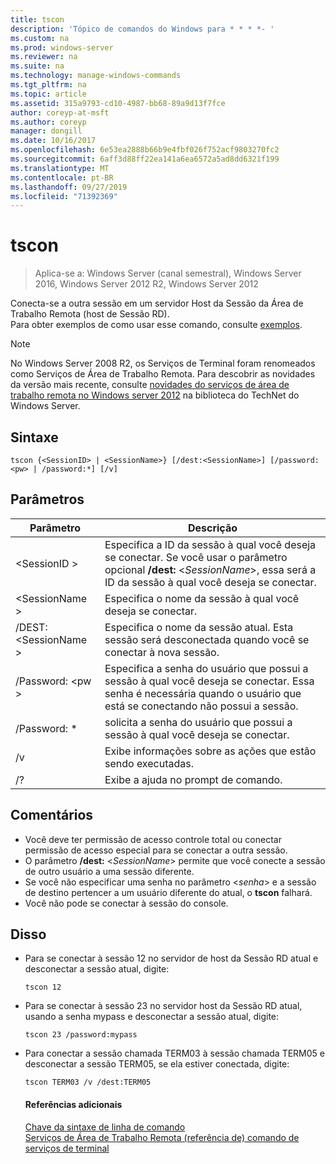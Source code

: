```yaml
---
title: tscon
description: 'Tópico de comandos do Windows para * * * *- '
ms.custom: na
ms.prod: windows-server
ms.reviewer: na
ms.suite: na
ms.technology: manage-windows-commands
ms.tgt_pltfrm: na
ms.topic: article
ms.assetid: 315a9793-cd10-4987-bb68-89a9d13f7fce
author: coreyp-at-msft
ms.author: coreyp
manager: dongill
ms.date: 10/16/2017
ms.openlocfilehash: 6e53ea2888b66b9e4fbf026f752acf9803270fc2
ms.sourcegitcommit: 6aff3d88ff22ea141a6ea6572a5ad8dd6321f199
ms.translationtype: MT
ms.contentlocale: pt-BR
ms.lasthandoff: 09/27/2019
ms.locfileid: "71392369"
---
```

# <a name="tscon"></a>tscon

>Aplica-se a: Windows Server (canal semestral), Windows Server 2016, Windows Server 2012 R2, Windows Server 2012

Conecta-se a outra sessão em um servidor Host da Sessão da Área de Trabalho Remota (host de Sessão RD).  
Para obter exemplos de como usar esse comando, consulte [exemplos](#BKMK_examples).  

> [!NOTE]  
> No Windows Server 2008 R2, os Serviços de Terminal foram renomeados como Serviços de Área de Trabalho Remota. Para descobrir as novidades da versão mais recente, consulte [novidades do serviços de área de trabalho remota no Windows server 2012](https://technet.microsoft.com/library/hh831527) na biblioteca do TechNet do Windows Server.  

## <a name="syntax"></a>Sintaxe  
```  
tscon {<SessionID> | <SessionName>} [/dest:<SessionName>] [/password:<pw> | /password:*] [/v]  
```  
## <a name="parameters"></a>Parâmetros  

|Parâmetro|Descrição|  
|-------|--------|  
|\<SessionID >|Especifica a ID da sessão à qual você deseja se conectar. Se você usar o parâmetro opcional **/dest:** <*SessionName*>, essa será a ID da sessão à qual você deseja se conectar.|  
|\<SessionName >|Especifica o nome da sessão à qual você deseja se conectar.|  
|/DEST: \<SessionName >|Especifica o nome da sessão atual. Esta sessão será desconectada quando você se conectar à nova sessão.|  
|/Password: \<pw >|Especifica a senha do usuário que possui a sessão à qual você deseja se conectar. Essa senha é necessária quando o usuário que está se conectando não possui a sessão.|  
|/Password: *|solicita a senha do usuário que possui a sessão à qual você deseja se conectar.|  
|/v|Exibe informações sobre as ações que estão sendo executadas.|  
|/?|Exibe a ajuda no prompt de comando.|  

## <a name="remarks"></a>Comentários  
-   Você deve ter permissão de acesso controle total ou conectar permissão de acesso especial para se conectar a outra sessão.  
-   O parâmetro **/dest:** <*SessionName*> permite que você conecte a sessão de outro usuário a uma sessão diferente.  
-   Se você não especificar uma senha no parâmetro <*senha*> e a sessão de destino pertencer a um usuário diferente do atual, o **tscon** falhará.  
-   Você não pode se conectar à sessão do console.  

## <a name="BKMK_examples"></a>Disso  
- Para se conectar à sessão 12 no servidor de host da Sessão RD atual e desconectar a sessão atual, digite:  
  ```  
  tscon 12  
  ```  
- Para se conectar à sessão 23 no servidor host da Sessão RD atual, usando a senha mypass e desconectar a sessão atual, digite:  
  ```  
  tscon 23 /password:mypass  
  ```  
- Para conectar a sessão chamada TERM03 à sessão chamada TERM05 e desconectar a sessão TERM05, se ela estiver conectada, digite:  
  ```  
  tscon TERM03 /v /dest:TERM05  
  ```  
  #### <a name="additional-references"></a>Referências adicionais  
  [Chave da sintaxe de linha de comando](command-line-syntax-key.md)  
  [Serviços de Área de Trabalho Remota &#40;referência de&#41; comando de serviços de terminal](remote-desktop-services-terminal-services-command-reference.md)  
